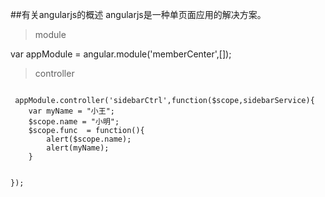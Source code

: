 ##有关angularjs的概述
angularjs是一种单页面应用的解决方案。
>module

 var appModule =  angular.module('memberCenter',[]);
>controller
<code>
 appModule.controller('sidebarCtrl',function($scope,sidebarService){
    var myName = "小王";
    $scope.name = "小明";
    $scope.func  = function(){
        alert($scope.name);
        alert(myName);
    }

});
</code>